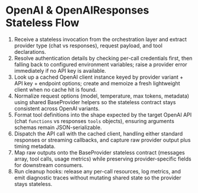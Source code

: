 <!-- @plan:PLAN-20251018-STATELESSPROVIDER2.P07 @requirement:REQ-SP2-001 -->
# OpenAI & OpenAIResponses Stateless Flow

1. Receive a stateless invocation from the orchestration layer and extract provider type (chat vs responses), request payload, and tool declarations.
2. Resolve authentication details by checking per-call credentials first, then falling back to configured environment variables; raise a provider error immediately if no API key is available.
3. Look up a cached OpenAI client instance keyed by provider variant + API key + endpoint options; create and memoize a fresh lightweight client when no cache hit is found.
4. Normalize request options (model, temperature, max tokens, metadata) using shared BaseProvider helpers so the stateless contract stays consistent across OpenAI variants.
5. Format tool definitions into the shape expected by the target OpenAI API (chat `functions` vs responses `tools` objects), ensuring arguments schemas remain JSON-serializable.
6. Dispatch the API call with the cached client, handling either standard responses or streaming callbacks, and capture raw provider output plus timing metadata.
7. Map raw outputs onto the BaseProvider stateless contract (messages array, tool calls, usage metrics) while preserving provider-specific fields for downstream consumers.
8. Run cleanup hooks: release any per-call resources, log metrics, and emit diagnostic traces without mutating shared state so the provider stays stateless.
